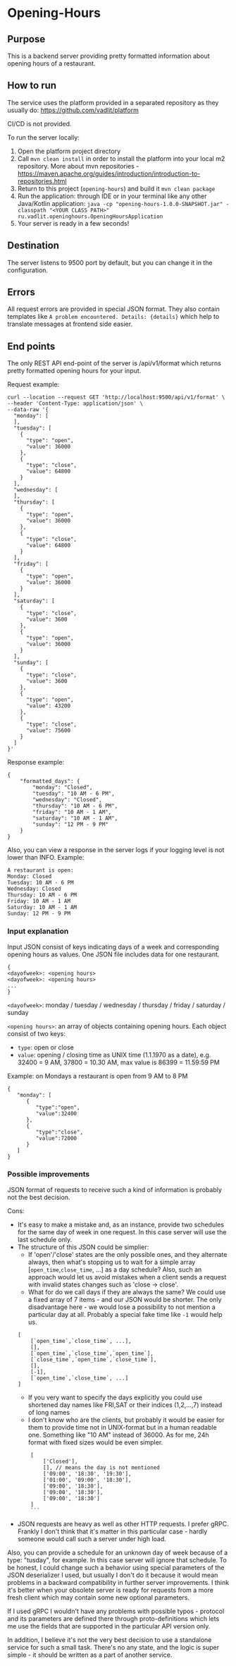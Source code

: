 # Opening-Hours
## Purpose
This is a backend server providing pretty formatted information about opening hours of a restaurant.

## How to run
The service uses the platform provided in a separated repository as they usually do: https://github.com/vadlit/platform

CI/CD is not provided.

To run the server locally: 
1. Open the platform project directory
2. Call `mvn clean install` in order to install the platform into your local m2 repository. More about mvn repositories - https://maven.apache.org/guides/introduction/introduction-to-repositories.html
3. Return to this project (`opening-hours`) and build it `mvn clean package`
4. Run the application: through IDE or in your terminal like any other Java/Kotlin application: `java -cp "opening-hours-1.0.0-SNAPSHOT.jar" -classpath "<YOUR CLASS PATH>" ru.vadlit.openinghours.OpeningHoursApplication`
5. Your server is ready in a few seconds!

## Destination
The server listens to 9500 port by default, but you can change it in the configuration.

## Errors
All request errors are provided in special JSON format.
They also contain templates like `A problem encountered. Details: {details}` which help to translate messages at frontend side easier.

## End points
The only REST API end-point of the server is /api/v1/format which returns pretty formatted opening hours for your input.

Request example:

```
curl --location --request GET 'http://localhost:9500/api/v1/format' \
--header 'Content-Type: application/json' \
--data-raw '{
  "monday": [
  ],
  "tuesday": [
    {
      "type": "open",
      "value": 36000
    },
    {
      "type": "close",
      "value": 64800
    }
  ],
  "wednesday": [
  ],
  "thursday": [
    {
      "type": "open",
      "value": 36000
    },
    {
      "type": "close",
      "value": 64800
    }
  ],
  "friday": [
    {
      "type": "open",
      "value": 36000
    }
  ],
  "saturday": [
    {
      "type": "close",
      "value": 3600
    },
    {
      "type": "open",
      "value": 36000
    }
  ],
  "sunday": [
    {
      "type": "close",
      "value": 3600
    },
    {
      "type": "open",
      "value": 43200
    },
    {
      "type": "close",
      "value": 75600
    }
  ]
}'
```

Response example:

```
{
    "formatted_days": {
        "monday": "Closed",
        "tuesday": "10 AM - 6 PM",
        "wednesday": "Closed",
        "thursday": "10 AM - 6 PM",
        "friday": "10 AM - 1 AM",
        "saturday": "10 AM - 1 AM",
        "sunday": "12 PM - 9 PM"
    }
}
```

Also, you can view a response in the server logs if your logging level is not lower than INFO. Example:
```
A restaurant is open:
Monday: Closed
Tuesday: 10 AM - 6 PM
Wednesday: Closed
Thursday: 10 AM - 6 PM
Friday: 10 AM - 1 AM
Saturday: 10 AM - 1 AM
Sunday: 12 PM - 9 PM
```

### Input explanation
Input JSON consist of keys indicating days of a week and corresponding opening hours as values. 
One JSON file includes data for one restaurant. 
```
{ 
<dayofweek>: <opening hours>
<dayofweek>: <opening hours>
... 
}
```
 `<dayofweek>`​:  ​monday / tuesday / wednesday / thursday / friday / saturday / sunday
 
 `<opening hours>`​: an array of objects containing opening hours. Each object consist of two keys:
 - `type`​: ​open ​or ​close
 - `value`​:​ opening / closing time as UNIX time (1.1.1970 as a date), e.g. ​32400 = 9 AM, ​37800 = 10.30 AM, max value is​ 86399 = 11.59:59 PM
 
Example: on Mondays a restaurant is open from 9 AM to 8 PM
```
{
   "monday": [
      {
         "type":"open",
         "value":32400
      },
      {
         "type":"close",
         "value":72000
      }
   ]
}
```

### Possible improvements
JSON format of requests to receive such a kind of information is probably not the best decision.

Cons:
- It's easy to make a mistake and, as an instance, provide two schedules for the same day of week in one request. In this case server will use the last schedule only.
- The structure of this JSON could be simplier:
    - If 'open'/'close' states are the only possible ones, and they alternate always, then what's stopping us to wait for a simple array [`open_time`,`close_time`, ...] as a day schedule? Also, such an approach would let us avoid mistakes when a client sends a request with invalid states changes such as 'close -> close'.
    - What for do we call days if they are always the same? We could use a fixed array of 7 items - and our JSON would be shorter. The only disadvantage here - we would lose a possibility to not mention a particular day at all. Probably a special fake time like `-1` would help us.
    ```
    [
        [`open_time`,`close_time`, ...],
        [],
        [`open_time`,`close_time`,`open_time`],
        [`close_time`,`open_time`,`close_time`],
        [],
        [-1],
        [`open_time`,`close_time`, ...]  
    ]
    ```    
    - If you very want to specify the days explicitly you could use shortened day names like FRI,SAT or their indices (1,2,...,7) instead of long names
    - I don't know who are the clients, but probably it would be easier for them to provide time not in UNIX-format but in a human readable one. Something like "10 AM" instead of 36000. As for me, 24h format with fixed sizes would be even simpler.
    ```
        [
            ['Closed'],
            [], // means the day is not mentioned
            ['09:00', '18:30', '19:30'],
            ['01:00', '09:00', '18:30'],
            ['09:00', '18:30'],
            ['09:00', '18:30'],
            ['09:00', '18:30']  
        ]
        ```    
- JSON requests are heavy as well as other HTTP requests. I prefer gRPC. Frankly I don't think that it's matter in this particular case - hardly someone would call such a server under high load.

Also, you can provide a schedule for an unknown day of week because of a type: "tusday", for example. In this case server will ignore that schedule. To be honest, I could change such a behavior using special parameters of the JSON deserializer I used, but usually I don't do it because it would mean problems in a backward compatibility in further server improvements. I think it's better when your obsolete server is ready for requests from a more fresh client which may contain some new optional parameters.

If I used gRPC I wouldn't have any problems with possible typos - protocol and its parameters are defined there through proto-definitions which lets me use the fields that are supported in the particular API version only.

In addition, I believe it's not the very best decision to use a standalone service for such a small task. There's no any state, and the logic is super simple - it should be written as a part of another service.